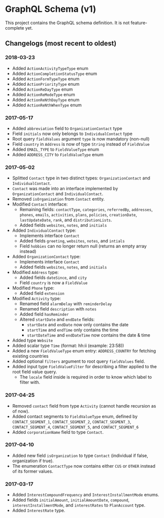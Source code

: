 # GraphQL Schema (v1)

This project contains the GraphQL schema definition. It is not feature-complete yet.


## Changelogs (most recent to oldest)

### 2018-03-23

* Added `ActionActivityTypeType` enum
* Added `ActionCompletionStatusType` enum
* Added `ActionFormTypeType` enum
* Added `ActionPriorityType` enum
* Added `ActionReDayType` enum
* Added `ActionReModeType` enum
* Added `ActionReNthDayType` enum
* Added `ActionReNthWhenType` enum

### 2017-05-17

* Added `abbreviation` field to `OrganizationContact` type
* Field `initials` now only belongs to `IndividualContact` type
* Root query `fieldValues` argument `type` is now mandatory (non-null)
* Field `country` in `Address` is now of type `String` instead of `FieldValue`
* Added `EMAIL_TYPE` to `FieldValueType` enum
* Added `ADDRESS_CITY` to `FieldValueType` enum


### 2017-05-02

* Splitted `Contact` type in two distinct types: `OrganizationContact` and `IndividualContact`.
* `Contact` was made into an interface implemented by `OrganizationContact` and `IndividualContact`.
* Removed `isOrganization` from `Contact` entity.
* Modified `Contact` interface:
	- Remaining fields: `contactType`, `categories`, `referredBy`, `addresses`, `phones`, `emails`, `activities`, `plans`, `policies`, `creationDate`, `lastUpdateDate`, `rank`, and `distributionLists`.
	- Added fields `websites`, `notes`, and `initials`
* Added `IndividualContact` type:
	- Implements interface `Contact`
	- Added fields `greeting`, `websites`, `notes`, and `intials`
	- Field `hobbies` can no longer return null (returns an empty array instead)
* Added `OrganizationContact` type:
	- Implements interface `Contact`
	- Added fields `websites`, `notes`, and `initials`
* Modified `Address` type:
	- Added fields `dateSince`, and `city`
	- Field `country` is now a `FieldValue`
* Modified `Phone` type:
	- Added field `extension`
* Modified `Activity` type:
	- Renamed field `alarmDelay` with `reminderDelay`
	- Renamed field `description` with `notes`
	- Added field `hasReminder`
	- Altered `startDate` and `endDate` fields:
		- `startDate` and `endDate` now only contains the date
		- `startTime` and `endTime` only contains the time
		- `startDateTime` and `endDateTime` now contains the date & time
* Added type `Website`
* Added scalar type `Time` (format: hh:ii (example: 23:58))
* Added a new `FieldValueType` enum entry: `ADDRESS_COUNTRY` for fetching existing countries
* Added optional `filters` argument to root query `fieldValues` field. 
* Added input type `FieldValueFilter` for describing a filter applied to the root field value query.
	- The `locale` field inside is required in order to know which label to filter with.


### 2017-04-25

* Removed `contact` field from type `Activity` (cannot handle recursion as of now).
* Added contact segments to `FieldValueType` enum, defined by `CONTACT_SEGMENT_1`, `CONTACT_SEGMENT_2`, `CONTACT_SEGMENT_3`, `CONTACT_SEGMENT_4`, `CONTACT_SEGMENT_5`, and `CONTACT_SEGMENT_6`
* Added `corporationName` field to type `Contact`.

### 2017-04-10

* Added new field `isOrganization` to type `Contact` (individual if false, organization if true).
* The enumeration `ContactType` now contains either `CUS` or `OTHER` instead of its former values.

### 2017-03-17

* Added `InterestCompoundFrequency` and `InterestInstallmentMode` enums.
* Added fields `initialAmount`, `initialAmountDate`, `compound`, `interestInstallmentMode`, and `interestRates` to `PlanAccount` type.
* Added `InterestRate` type.


